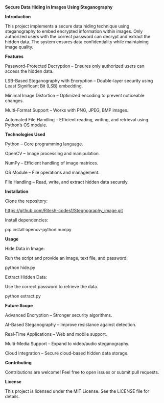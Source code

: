 **Secure Data Hiding in Images Using Steganography**

**Introduction**

This project implements a secure data hiding technique using steganography to embed encrypted information within images. Only authorized users with the correct password can decrypt and extract the hidden data. The system ensures data confidentiality while maintaining image quality.

**Features**

Password-Protected Decryption – Ensures only authorized users can access the hidden data.

LSB-Based Steganography with Encryption – Double-layer security using Least Significant Bit (LSB) embedding.

Minimal Image Distortion – Optimized encoding to prevent noticeable changes.

Multi-Format Support – Works with PNG, JPEG, BMP images.

Automated File Handling – Efficient reading, writing, and retrieval using Python’s OS module.

**Technologies Used**

Python – Core programming language.

OpenCV – Image processing and manipulation.

NumPy – Efficient handling of image matrices.

OS Module – File operations and management.

File Handling – Read, write, and extract hidden data securely.

**Installation**

  Clone the repository:

https://github.com/Ritesh-codes1/Stegnography_image.git

  Install dependencies:

pip install opencv-python numpy

**Usage**

  Hide Data in Image:

Run the script and provide an image, text file, and password.

python hide.py

  Extract Hidden Data:

Use the correct password to retrieve the data.

python extract.py

**Future Scope**

Advanced Encryption – Stronger security algorithms.

AI-Based Steganography – Improve resistance against detection.

Real-Time Applications – Web and mobile support.

Multi-Media Support – Expand to video/audio steganography.

Cloud Integration – Secure cloud-based hidden data storage.

**Contributing**

Contributions are welcome! Feel free to open issues or submit pull requests.

**License**

This project is licensed under the MIT License. See the LICENSE file for details.
